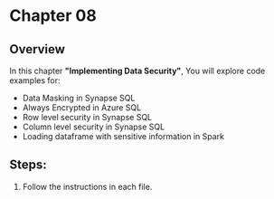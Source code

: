 # Chapter 08

## Overview
In this chapter **"Implementing Data Security"**, You will explore code examples for:  

* Data Masking in Synapse SQL
* Always Encrypted in Azure SQL
* Row level security in Synapse SQL
* Column level security in Synapse SQL
* Loading dataframe with sensitive information in Spark


## Steps:
1. Follow the instructions in each file.

